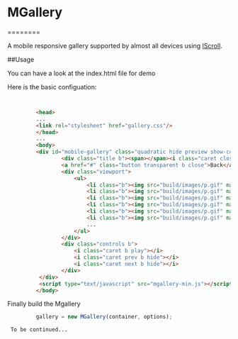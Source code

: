 <h1 id="intro">MGallery</h1>
========

A mobile responsive gallery supported by almost all devices using <a href="http://iscrolljs.com">IScroll</a>.


##Usage

You can have a look at the index.html file for demo

Here is the basic configuation:

```html


         <head>
         ...
         <link rel="stylesheet" href="gallery.css"/>
         </head>
         ...
         <body>
         <div id="mobile-gallery" class="quadratic hide preview show-controls">
                 <div class="title b"><span></span><i class="caret close b"></i></div>
                 <a href="#" class="button transparent b close">Back</a>
                 <div class="viewport">
                     <ul>
                         <li class="b"><img src="build/images/p.gif" mainSrc="build/images/m_gallery_1.jpg" alt="Loading"/></li>
                         <li class="b"><img src="build/images/p.gif" mainSrc="build/images/m_gallery_2.jpg" alt="Loading"/></li>
                         <li class="b"><img src="build/images/p.gif" mainSrc="build/images/m_gallery_3.jpg" alt="Loading"/></li>
                         <li class="b"><img src="build/images/p.gif" mainSrc="build/images/m_gallery_4.jpg" alt="Loading"/></li>
                         <li class="b"><img src="build/images/p.gif" mainSrc="build/images/m_gallery_5.jpg" alt="Loading"/></li>
                         <li class="b"><img src="build/images/p.gif" mainSrc="build/images/m_gallery_6.jpg" alt="Loading"/></li>
                         ...
                     </ul>
                 </div>
                 <div class="controls b">
                     <i class="caret b play"></i>
                     <i class="caret prev b hide"></i>
                     <i class="caret next b hide"></i>
                 </div>
          </div>
          <script type="text/javascript" src="mgallery-min.js"></script>
         </body>
```

Finally build the Mgallery

  ```js
           gallery = new MGallery(container, options);

```


     To be continued...

